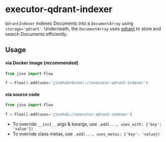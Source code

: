 # executor-qdrant-indexer


`QdrantIndexer` indexes Documents into a `DocumentArray`  using `storage='qdrant'`. Underneath, the `DocumentArray`  uses 
 [qdrant](https://github.com/qdrant/qdrant) to store and search Documents efficiently. 

## Usage

#### via Docker image (recommended)

```python
from jina import Flow
	
f = Flow().add(uses='jinahub+docker://executor-qdrant-indexer')
```

#### via source code

```python
from jina import Flow
	
f = Flow().add(uses='jinahub://executor-qdrant-indexer')
```

- To override `__init__` args & kwargs, use `.add(..., uses_with: {'key': 'value'})`
- To override class metas, use `.add(..., uses_metas: {'key': 'value})`
